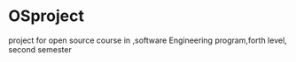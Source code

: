 # OSproject
project for open source course in ,software Engineering program,forth level, second semester 
